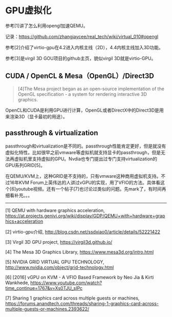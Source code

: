 # GPU虚拟化


参考[1]讲了怎么利用opengl加速QEMU。

记录：https://github.com/zhangjaycee/real_tech/wiki/virtual_010#opengl

参考[2]介绍了virtio-gpu在4.2进入内核主线（2D），4.4内核主线加入3D功能。

参考[3]是virgil 3D GOU项目的github主页，貌似virgil 3D就是virtio-GPU。


## CUDA / OpenCL & Mesa（OpenGL）/Direct3D

>  [4]The Mesa project began as an open-source implementation of the OpenGL specification - a system for rendering interactive 3D graphics.

OpenCL和CUDA是利用GPU进行计算，OpenGL或者DirectX中的Direct3D是用来渲染3D（显卡最初的用途）。

## passthrough & virtualization

passthrough和virtualization是不同的。passthrough性能肯定更好，但是就没有虚拟化特性。比如很早之前vmware等虚拟机就支持显卡的passthrough，但是无法再虚拟机里支持虚拟的GPU。Nvdia也专门提出过专门支持virtualization的GPU系列GRID[5]。

在QEMU/KVM上，这种GRID是不支持的，只有vmware这种商用虚拟机支持。不过16年KVM Forum上英伟达的人讲过vGPU的实现，用了VFIO的方法。具体看这个[6]youtube视频。还有一个帖子[7]也讨论过类似的问题。先mark了，有时间再细看补充。。。


---

[1] QEMU with hardware graphics acceleration, https://at.projects.genivi.org/wiki/display/GDP/QEMU+with+hardware+graphics+acceleration

[2] virtio-gpu介绍, http://blog.csdn.net/ssdxiao0/article/details/52221422

[3] Virgil 3D GPU project, https://virgil3d.github.io/

[4] The Mesa 3D Graphics Library, https://www.mesa3d.org/intro.html

[5] NVIDIA GRID VIRTUAL GPU TECHNOLOGY, http://www.nvidia.com/object/grid-technology.html

[6] [2016] vGPU on KVM - A VFIO Based Framework by Neo Jia & Kirti Wankhede, https://www.youtube.com/watch?time_continue=1767&v=Xs0TJU_sIPc

[7] Sharing 1 graphics card across multiple guests or machines, https://forums.anandtech.com/threads/sharing-1-graphics-card-across-multiple-guests-or-machines.2393622/